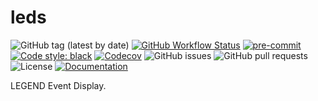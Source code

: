 # leds

![GitHub tag (latest by date)](https://img.shields.io/github/v/tag/legend-exp/leds?logo=git)
[![GitHub Workflow Status](https://img.shields.io/github/workflow/status/legend-exp/leds/leds/main?label=main%20branch&logo=github)](https://github.com/legend-exp/leds/actions)
[![pre-commit](https://img.shields.io/badge/pre--commit-enabled-brightgreen?logo=pre-commit&logoColor=white)](https://github.com/pre-commit/pre-commit)
[![Code style: black](https://img.shields.io/badge/code%20style-black-000000.svg)](https://github.com/psf/black)
[![Codecov](https://img.shields.io/codecov/c/github/legend-exp/leds?logo=codecov)](https://app.codecov.io/gh/legend-exp/leds)
![GitHub issues](https://img.shields.io/github/issues/legend-exp/leds?logo=github)
![GitHub pull requests](https://img.shields.io/github/issues-pr/legend-exp/leds?logo=github)
![License](https://img.shields.io/github/license/legend-exp/leds)
[![Documentation](https://img.shields.io/badge/documentation-online-purple?logo=readthedocs)](https://legend-exp.github.io/leds)

LEGEND Event Display.
